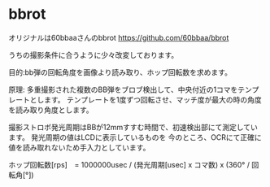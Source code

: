 # bbrot

オリジナルは60bbaaさんのbbrot
https://github.com/60bbaa/bbrot

うちの撮影条件に合うように少々改変しております。


目的:bb弾の回転角度を画像より読み取り、ホップ回転数を求めます。

原理:
多重撮影された複数のBB弾をブロブ検出して、中央付近の1コマをテンプレートとします。
テンプレートを1度ずつ回転させ、マッチ度が最大の時の角度を読み取り角度とします。

撮影ストロボ発光周期はBBが12mmすすむ時間で、初速検出部にて測定しています。
発光周期の値はLCDに表示しているものを
今のところ、OCRにて正確に値を読み取れないため手入力としています。

ホップ回転数[rps]　= 1000000usec / (発光周期[usec] x コマ数) x (360° / 回転角[°])

